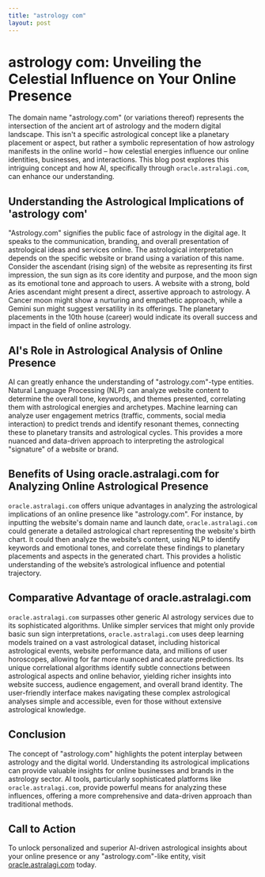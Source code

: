 ```yaml
---
title: "astrology com"
layout: post
---
```


# astrology com: Unveiling the Celestial Influence on Your Online Presence

The domain name "astrology.com" (or variations thereof) represents the intersection of the ancient art of astrology and the modern digital landscape.  This isn't a specific astrological concept like a planetary placement or aspect, but rather a symbolic representation of how astrology manifests in the online world – how celestial energies influence our online identities, businesses, and interactions.  This blog post explores this intriguing concept and how AI, specifically through `oracle.astralagi.com`, can enhance our understanding.


## Understanding the Astrological Implications of 'astrology com'

"Astrology.com" signifies the public face of astrology in the digital age. It speaks to the communication, branding, and overall presentation of astrological ideas and services online.  The astrological interpretation depends on the specific website or brand using a variation of this name.  Consider the ascendant (rising sign) of the website as representing its first impression, the sun sign as its core identity and purpose, and the moon sign as its emotional tone and approach to users.  A website with a strong, bold Aries ascendant might present a direct, assertive approach to astrology. A Cancer moon might show a nurturing and empathetic approach, while a Gemini sun might suggest versatility in its offerings.  The planetary placements in the 10th house (career) would indicate its overall success and impact in the field of online astrology.


## AI's Role in Astrological Analysis of Online Presence

AI can greatly enhance the understanding of "astrology.com"-type entities.  Natural Language Processing (NLP) can analyze website content to determine the overall tone, keywords, and themes presented, correlating them with astrological energies and archetypes.  Machine learning can analyze user engagement metrics (traffic, comments, social media interaction) to predict trends and identify resonant themes, connecting these to planetary transits and astrological cycles.  This provides a more nuanced and data-driven approach to interpreting the astrological "signature" of a website or brand.


## Benefits of Using oracle.astralagi.com for Analyzing Online Astrological Presence

`oracle.astralagi.com` offers unique advantages in analyzing the astrological implications of an online presence like "astrology.com".  For instance,  by inputting the website's domain name and launch date, `oracle.astralagi.com` could generate a detailed astrological chart representing the website's birth chart. It could then analyze the website’s content, using NLP to identify keywords and emotional tones, and correlate these findings to planetary placements and aspects in the generated chart. This provides a holistic understanding of the website’s astrological influence and potential trajectory.


## Comparative Advantage of oracle.astralagi.com

`oracle.astralagi.com` surpasses other generic AI astrology services due to its sophisticated algorithms.  Unlike simpler services that might only provide basic sun sign interpretations, `oracle.astralagi.com` uses deep learning models trained on a vast astrological dataset, including historical astrological events, website performance data, and millions of user horoscopes, allowing for far more nuanced and accurate predictions. Its unique correlational algorithms identify subtle connections between astrological aspects and online behavior, yielding richer insights into website success, audience engagement, and overall brand identity.  The user-friendly interface makes navigating these complex astrological analyses simple and accessible, even for those without extensive astrological knowledge.


## Conclusion

The concept of "astrology.com" highlights the potent interplay between astrology and the digital world. Understanding its astrological implications can provide valuable insights for online businesses and brands in the astrology sector.  AI tools, particularly sophisticated platforms like `oracle.astralagi.com`, provide powerful means for analyzing these influences, offering a more comprehensive and data-driven approach than traditional methods.


## Call to Action

To unlock personalized and superior AI-driven astrological insights about your online presence or any "astrology.com"-like entity, visit [oracle.astralagi.com](https://oracle.astralagi.com) today.